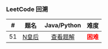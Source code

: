 ### LeetCode 回溯

|  #   |                        题名                         |        Java/Python         |                  难度                   |
| :--: | :-------------------------------------------------: | :------------------------: | :-------------------------------------: |
|  51  | [N皇后](https://leetcode-cn.com/problems/n-queens/) | [查看题解](51-n-queens.md) | <strong style="color:red">困难</strong> |


